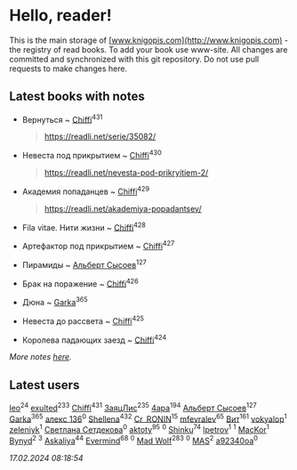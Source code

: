 # Hello, reader!
This is the main storage of [www.knigopis.com](http://www.knigopis.com) - the registry of read books.
To add your book use www-site. All changes are committed and synchronized with this git repository.
Do not use pull requests to make changes here.


## Latest books with notes
* Вернуться ~ [Chiffi](users/105/105831994080785626680-google)<sup>431</sup>
    > https://readli.net/serie/35082/

* Невеста под прикрытием ~ [Chiffi](users/105/105831994080785626680-google)<sup>430</sup>
    > https://readli.net/nevesta-pod-prikryitiem-2/

* Академия попаданцев ~ [Chiffi](users/105/105831994080785626680-google)<sup>429</sup>
    > https://readli.net/akademiya-popadantsev/

* Fila vitae. Нити жизни ~ [Chiffi](users/105/105831994080785626680-google)<sup>428</sup>

* Артефактор под прикрытием ~ [Chiffi](users/105/105831994080785626680-google)<sup>427</sup>

* Пирамиды ~ [Альберт Сысоев](users/474/47446642-vkontakte)<sup>127</sup>

* Брак на поражение ~ [Chiffi](users/105/105831994080785626680-google)<sup>426</sup>

* Дюна ~ [Garka](users/115/115753719718250012620-google)<sup>365</sup>

* Невеста до рассвета ~ [Chiffi](users/105/105831994080785626680-google)<sup>425</sup>

* Королева падающих заезд ~ [Chiffi](users/105/105831994080785626680-google)<sup>424</sup>


_More notes [here](latest_books_with_notes.md)._


## Latest users
[leo](users/106/106915386474260202605-google)<sup>24</sup> 
[exulted](users/100/100599204551896265722-google)<sup>233</sup> 
[Chiffi](users/105/105831994080785626680-google)<sup>431</sup> 
[ЗаяцЛис](users/112/112388384595246311466-google)<sup>235</sup> 
[4apa](users/117/117392596378069249667-google)<sup>194</sup> 
[Альберт Сысоев](users/474/47446642-vkontakte)<sup>127</sup> 
[Garka](users/115/115753719718250012620-google)<sup>365</sup> 
[алекс 136](users/184/18475011-vkontakte)<sup>0</sup> 
[Shellena](users/134/13413591548892934957-mailru)<sup>432</sup> 
[Cr_RONIN](users/112/112090473416384685204-google)<sup>15</sup> 
[mfevralev](users/140/140966150-vkontakte)<sup>65</sup> 
[Вит](users/300/300273923-vkontakte)<sup>161</sup> 
[vokyalop](users/320/32096418-yandex)<sup>1</sup> 
[zeleniyk](users/196/19644235-vkontakte)<sup>1</sup> 
[Светлана Сетдекова](users/158/15877369199589457581-mailru)<sup>0</sup> 
[aktoty](users/275/275766107-vkontakte)<sup>95</sup> 
[](users/113/113821158776347521407-google)<sup>0</sup> 
[Shinku](users/109/109176126475581739292-google)<sup>74</sup> 
[lpetrov](users/117/117840259784706659154-google)<sup>1</sup> 
[](users/103/103456291402547350560-google)<sup>1</sup> 
[MacKor](users/110/110996617505160240010-google)<sup>1</sup> 
[Bynyd](users/114/114466008310968989620-google)<sup>2</sup> 
[](users/115/115095777313809768381-google)<sup>3</sup> 
[Askaliya](users/326/326783541-vkontakte)<sup>44</sup> 
[Evermind](users/302/302928912-vkontakte)<sup>68</sup> 
[](users/150/15053407-yandex)<sup>0</sup> 
[Mad Wolf](users/947/94738840-vkontakte)<sup>283</sup> 
[](users/116/116467737249031140129-google)<sup>0</sup> 
[MAS](users/384/3848610264283409624-mailru)<sup>2</sup> 
[a92340oa](users/104/104805486598372775238-google)<sup>0</sup> 


_17.02.2024 08:18:54_
